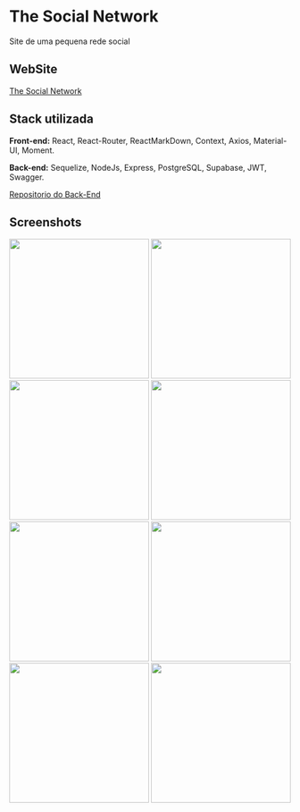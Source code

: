 
# The Social Network

Site de uma pequena rede social

## WebSite
[The Social Network](https://social-network-sooty.vercel.app/)

## Stack utilizada

**Front-end:** React, React-Router, ReactMarkDown, Context, Axios, Material-UI, Moment.

**Back-end:** Sequelize, NodeJs, Express, PostgreSQL, Supabase, JWT, Swagger.

[Repositorio do Back-End](https://github.com/paulorenan/socialBack)

## Screenshots

<div>
  <img src="https://uploaddeimagens.com.br/images/003/833/049/original/Screenshot_20220417-224703_Chrome.jpg?1650247073" width="250">
  <img src="https://uploaddeimagens.com.br/images/003/833/053/original/Screenshot_20220417-224714_Chrome.jpg?1650247115" width="250">
  <img src="https://uploaddeimagens.com.br/images/003/833/058/original/Screenshot_20220417-224728_Chrome.jpg?1650247160" width="250">
  <img src="https://uploaddeimagens.com.br/images/003/833/060/original/Screenshot_20220417-224738_Chrome.jpg?1650247195" width="250">
  <img src="https://uploaddeimagens.com.br/images/003/833/062/original/Screenshot_20220417-224743_Chrome.jpg?1650247233" width="250">
  <img src="https://uploaddeimagens.com.br/images/003/833/065/original/Screenshot_20220417-224753_Chrome.jpg?1650247276" width="250">
<!--   <img src="https://uploaddeimagens.com.br/images/003/833/066/original/Screenshot_20220417-224801_Chrome.jpg?1650247304" width="250"> -->
  <img src="https://uploaddeimagens.com.br/images/003/837/777/original/1918feae-8de1-44fc-b5d1-b974adec0f37.jpeg?1650508744" width="250"> 
  <img src="https://uploaddeimagens.com.br/images/003/833/067/original/Screenshot_20220417-224907_Chrome.jpg?1650247336" width="250">
</div>
